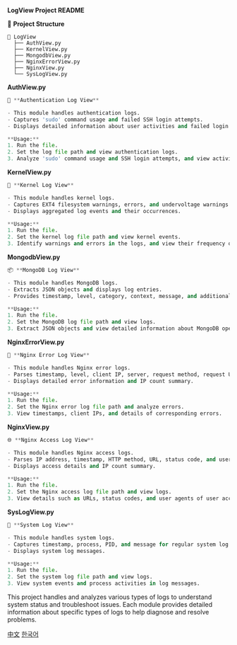 **LogView Project README**

📁 **Project Structure**
```
📂 LogView
  ├── AuthView.py
  ├── KernelView.py
  ├── MongodbView.py
  ├── NginxErrorView.py
  ├── NginxView.py
  └── SysLogView.py
```

**AuthView.py**
```python
🔐 **Authentication Log View**

- This module handles authentication logs.
- Captures 'sudo' command usage and failed SSH login attempts.
- Displays detailed information about user activities and failed login attempts.

**Usage:**
1. Run the file.
2. Set the log file path and view authentication logs.
3. Analyze 'sudo' command usage and SSH login attempts, and view activities of specific users.

```

**KernelView.py**
```python
🐧 **Kernel Log View**

- This module handles kernel logs.
- Captures EXT4 filesystem warnings, errors, and undervoltage warnings.
- Displays aggregated log events and their occurrences.

**Usage:**
1. Run the file.
2. Set the kernel log file path and view kernel events.
3. Identify warnings and errors in the logs, and view their frequency of occurrence.

```

**MongodbView.py**
```python
📦 **MongoDB Log View**

- This module handles MongoDB logs.
- Extracts JSON objects and displays log entries.
- Provides timestamp, level, category, context, message, and additional attributes.

**Usage:**
1. Run the file.
2. Set the MongoDB log file path and view logs.
3. Extract JSON objects and view detailed information about MongoDB operations.

```

**NginxErrorView.py**
```python
🚨 **Nginx Error Log View**

- This module handles Nginx error logs.
- Parses timestamp, level, client IP, server, request method, request URL, message, and referrer.
- Displays detailed error information and IP count summary.

**Usage:**
1. Run the file.
2. Set the Nginx error log file path and analyze errors.
3. View timestamps, client IPs, and details of corresponding errors.

```

**NginxView.py**
```python
🌐 **Nginx Access Log View**

- This module handles Nginx access logs.
- Parses IP address, timestamp, HTTP method, URL, status code, and user agent.
- Displays access details and IP count summary.

**Usage:**
1. Run the file.
2. Set the Nginx access log file path and view logs.
3. View details such as URLs, status codes, and user agents of user accesses.

```

**SysLogView.py**
```python
📝 **System Log View**

- This module handles system logs.
- Captures timestamp, process, PID, and message for regular system log entries.
- Displays system log messages.

**Usage:**
1. Run the file.
2. Set the system log file path and view logs.
3. View system events and process activities in log messages.

```

This project handles and analyzes various types of logs to understand system status and troubleshoot issues. Each module provides detailed information about specific types of logs to help diagnose and resolve problems.

[中文](https://example.com/README_CN.md)
[한국어](https://example.com/README_KR.md)
